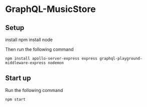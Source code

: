 # GraphQL-MusicStore

## Setup
install npm 
install node 

Then run the following command
```
npm install apollo-server-express express graphql-playground-middleware-express nodemon
```

## Start up
Run the following command 
```
npm start
```